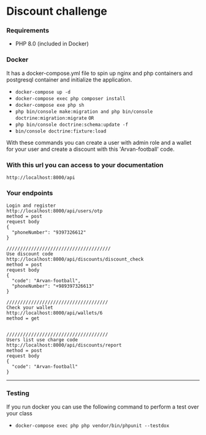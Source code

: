 # Discount challenge

### Requirements
-   PHP 8.0 (included in Docker)

### Docker
It has a docker-compose.yml file to spin up nginx and php containers and postgresql container and initialize the application.

-   `docker-compose up -d`
-    `docker-compose exec php composer install`
-    `docker-compose exe php sh`
-    `php bin/console make:migration and php bin/console doctrine:migration:migrate`
     `OR`
-    `php bin/console doctrine:schema:update -f`
-    `bin/console doctrine:fixture:load`

With these commands you can create a user with admin role and a wallet for your user and create a discount
with this 'Arvan-football' code.


### With this url you can access to your documentation
```
http://localhost:8000/api
```

### Your endpoints
```
Login and register
http://localhost:8000/api/users/otp
method = post
request body
{
  "phoneNumber": "9397326612"
}

//////////////////////////////////////
Use discount code
http://localhost:8000/api/discounts/discount_check
method = post
request body
{
  "code": "Arvan-football",
  "phoneNumber": "+989397326613"
}

/////////////////////////////////////
Check your wallet
http://localhost:8000/api/wallets/6
method = get


/////////////////////////////////////
Users list use charge code
http://localhost:8000/api/discounts/report
method = post
request body
{
  "code": "Arvan-football"
}
```

--------------------------------------------------------
### Testing

If you run docker you can use the following command to perform a test over your class

-   `docker-compose exec php php vendor/bin/phpunit --testdox`